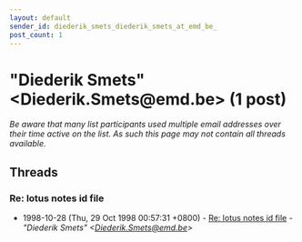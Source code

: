 ```yaml
---
layout: default
sender_id: diederik_smets_diederik_smets_at_emd_be_
post_count: 1
---
```


# "Diederik Smets" <Diederik.Smets<span>@</span>emd.be> (1 post)

_Be aware that many list participants used multiple email addresses over their time active on the list. As such this page may not contain all threads available._

## Threads

### Re: lotus notes id file
+ 1998-10-28 (Thu, 29 Oct 1998 00:57:31 +0800) - [Re: lotus notes id file](/archive/1998/10/ece8c496087afc02f0eb23e43e0439b62cd6f5a4e0590ac5515adc6b14fd1994) - _"Diederik Smets" \<Diederik.Smets@emd.be\>_

